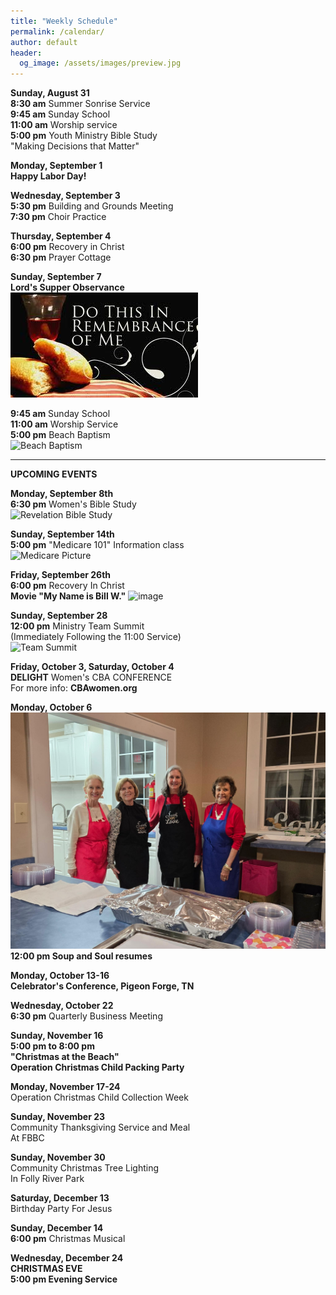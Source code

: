 ```yaml
---
title: "Weekly Schedule"
permalink: /calendar/
author: default
header:
  og_image: /assets/images/preview.jpg
---
```


<!--
**Example Day**
[10:00 am] Two Spaces At The End Of The Line ->
--
 title: "Weekly Schedule"
permalink: /calendar/
author: default
header:
  og_image: /assets/images/preview.jpg
---

<!--
**Example Day**
[10:00 am] Two Spaces At The End Of The Line ->
-->




**Sunday, August 31**  
**8:30 am** Summer Sonrise Service  
**9:45 am** Sunday School  
**11:00 am** Worship service  
**5:00 pm** Youth Ministry Bible Study  
"Making Decisions that Matter"


**Monday, September 1**   
**Happy Labor Day!**  
  

**Wednesday, September 3**  
**5:30 pm** Building and Grounds Meeting    
**7:30 pm** Choir Practice  

  **Thursday, September 4**     
  **6:00 pm** Recovery in Christ  
  **6:30 pm** Prayer Cottage  
     

  **Sunday, September 7**  
  **Lord's Supper Observance**  
  ![Alt text](/assets/images/Lord's%20Supper%20Picture.jpg)  
  
  **9:45 am** Sunday School  
  **11:00 am** Worship Service  
  **5:00 pm** Beach Baptism  
  ![Beach Baptism](https://github.com/user-attachments/assets/416d0d5b-3ffd-4958-b727-5dffaf53adc1)

  

   
  





<hr>  

  **UPCOMING EVENTS**  

  

  **Monday, September 8th**    
  **6:30 pm** Women's Bible Study  
  <img width="2000" height="1125" alt="Revelation Bible Study" src="https://github.com/user-attachments/assets/d9b5a9d0-9427-4dc7-a653-03440c1a2c3c" />


  **Sunday, September 14th**     
   **5:00 pm** "Medicare 101" Information class   
   <img width="310" height="162" alt="Medicare Picture" src="https://github.com/user-attachments/assets/6e305123-322b-469d-a87e-f84e9afbbe61" />


**Friday, September 26th**  
**6:00 pm** Recovery In Christ  
**Movie "My Name is Bill W."**
 <img width="350" height="500" alt="image" src="https://github.com/user-attachments/assets/47943931-5e8b-4b8f-b48c-266929dd43bb" />
 

  **Sunday, September 28**  
  **12:00 pm** Ministry Team Summit  
  (Immediately Following the 11:00 Service)  
  ![Team Summit](https://github.com/user-attachments/assets/af165b45-9c65-4318-a831-7ba0322cfe48)


  

  **Friday, October 3, Saturday, October 4**  
  **DELIGHT** Women's CBA CONFERENCE  
  For more info: **CBAwomen.org**

  **Monday, October 6**    
  ![Alt text](/assets/images/Soup%20and%20Soul%20Picture.jpg)
  **12:00 pm Soup and Soul resumes**

  **Monday, October 13-16**  
  **Celebrator's Conference, Pigeon Forge, TN**

  **Wednesday, October 22**  
  **6:30 pm** Quarterly Business Meeting  

  **Sunday, November 16**  
  **5:00 pm to 8:00 pm**  
  **"Christmas at the Beach"**  
  **Operation Christmas Child Packing Party**  

  **Monday, November 17-24**  
  Operation Christmas Child Collection Week   

  **Sunday, November 23**  
  Community Thanksgiving Service and Meal  
  At FBBC  

  **Sunday, November 30**  
  Community Christmas Tree Lighting   
  In Folly River Park

  **Saturday, December 13**  
  Birthday Party For Jesus  

  **Sunday, December 14**  
  **6:00 pm** Christmas Musical  

  **Wednesday, December 24**  
  **CHRISTMAS EVE**  
  **5:00 pm Evening Service**

    

    



<!--





<!--

# Special Events

**Movie Night**
"The Jesus Revolution"
Sunday, June 23 at 6:00 pm
_Free admission, popcorn, and drinks_

![Jesus Revolution](/assets/images/jesus_revolution.png)

-->
